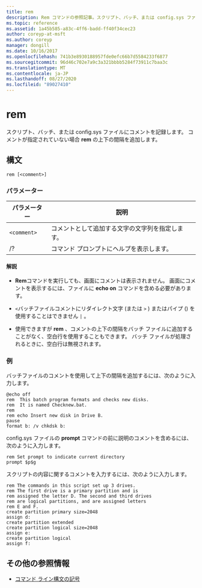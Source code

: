 ```yaml
---
title: rem
description: Rem コマンドの参照記事。スクリプト、バッチ、または config.sys ファイルにコメントを記録します。
ms.topic: reference
ms.assetid: 1a45b585-a83c-4ff6-badd-ff40f34cec23
author: coreyp-at-msft
ms.author: coreyp
manager: dongill
ms.date: 10/16/2017
ms.openlocfilehash: 741b3e8930188957fde0efc66b7d5584233f6877
ms.sourcegitcommit: 96d46c702e7a9c3a321bbbb5284f73911c7baa3c
ms.translationtype: MT
ms.contentlocale: ja-JP
ms.lasthandoff: 08/27/2020
ms.locfileid: "89027410"
---
```

# <a name="rem"></a>rem

スクリプト、バッチ、または config.sys ファイルにコメントを記録します。 コメントが指定されていない場合 **rem** の上下の間隔を追加します。

## <a name="syntax"></a>構文

```
rem [<comment>]
```

### <a name="parameters"></a>パラメーター

| パラメーター | 説明 |
|--|--|
| `<comment>` | コメントとして追加する文字の文字列を指定します。 |
| /? | コマンド プロンプトにヘルプを表示します。 |

#### <a name="remarks"></a>解説

- **Rem**コマンドを実行しても、画面にコメントは表示されません。 画面にコメントを表示するには、ファイルに **echo on** コマンドを含める必要があります。

- `<`バッチファイルコメントにリダイレクト文字 (または `>` ) またはパイプ () を使用することはできません `|` 。

- 使用できますが **rem** 、コメントの上下の間隔をバッチ ファイルに追加することがなく、空白行を使用することもできます。 バッチ ファイルが処理されるときに、空白行は無視されます。

### <a name="examples"></a>例

バッチファイルのコメントを使用して上下の間隔を追加するには、次のように入力します。

```
@echo off
rem  This batch program formats and checks new disks.
rem  It is named Checknew.bat.
rem
rem echo Insert new disk in Drive B.
pause
format b: /v chkdsk b:
```

config.sys ファイルの **prompt** コマンドの前に説明のコメントを含めるには、次のように入力します。

```
rem Set prompt to indicate current directory
prompt $p$g
```

スクリプトの内容に関するコメントを入力するには、次のように入力します。

```
rem The commands in this script set up 3 drives.
rem The first drive is a primary partition and is
rem assigned the letter D. The second and third drives
rem are logical partitions, and are assigned letters
rem E and F.
create partition primary size=2048
assign d:
create partition extended
create partition logical size=2048
assign e:
create partition logical
assign f:
```

## <a name="additional-references"></a>その他の参照情報

- [コマンド ライン構文の記号](command-line-syntax-key.md)